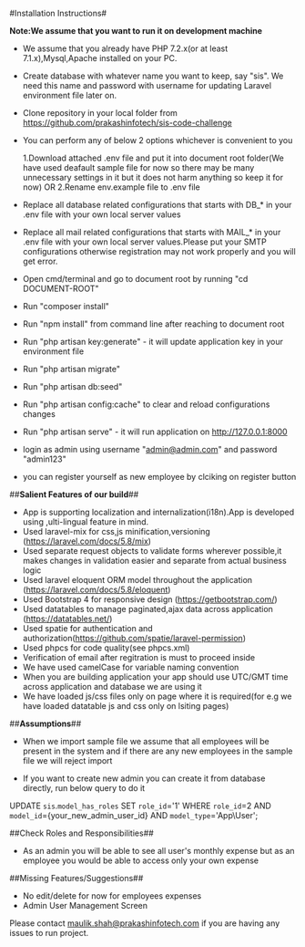#Installation Instructions#

**Note:We assume that you want to run it on development machine**

- We assume that you already have PHP 7.2.x(or at least 7.1.x),Mysql,Apache installed on your PC.

- Create database with whatever name you want to keep, say "sis".  We need this name and password with username for updating Laravel environment file later on.

- Clone repository in your local folder from https://github.com/prakashinfotech/sis-code-challenge

- You can perform any of below 2 options whichever is convenient to you

   1.Download attached .env file  and put it into document root folder(We have used deafault sample file for now so there may be   many unnecessary settings in it but it does not harm anything so keep it for now)
     OR
   2.Rename env.example file to .env file

- Replace all database related configurations that starts with DB_* in your .env file with your own local server values

- Replace all mail related configurations that starts with MAIL_* in your .env file with your own local server values.Please put your SMTP configurations otherwise registration may not work properly and you will get error.

- Open cmd/terminal and go to document root by running "cd DOCUMENT-ROOT"

- Run "composer install"

- Run "npm install" from command line after reaching to document root

- Run "php artisan key:generate" - it will update application key in your environment file

- Run "php artisan migrate"

- Run "php artisan db:seed"

- Run "php artisan config:cache" to clear and reload configurations changes

- Run "php artisan serve" - it will run application on http://127.0.0.1:8000

- login as admin using username "admin@admin.com" and password "admin123"

- you can register yourself as new employee by clciking on register button

##**Salient Features of our build**##
- App is supporting localization and internalization(i18n).App is developed using ,ulti-lingual feature in mind.
- Used laravel-mix for css,js minification,versioning (https://laravel.com/docs/5.8/mix)
- Used separate request objects to validate forms wherever possible,it makes changes in validation easier and separate from actual business logic
- Used laravel eloquent ORM model throughout the application (https://laravel.com/docs/5.8/eloquent)
- Used Bootstrap 4 for responsive design (https://getbootstrap.com/)
- Used datatables to manage paginated,ajax data across application (https://datatables.net/)
- Used spatie for authentication and authorization(https://github.com/spatie/laravel-permission)
- Used phpcs for code quality(see phpcs.xml)
- Verification of email after regitration is must to proceed inside
- We have used camelCase for variable naming convention
- When you are building application your app should use UTC/GMT time across application and database we are using it
- We have loaded js/css files only on page where it is required(for e.g we have loaded datatable js and css only on lsiting pages)

##**Assumptions**##

- When we import sample file we assume that all employees will be present in the system and if there are any new employees in the sample file we will reject import

- If you want to create new admin you can create it from database directly, run below query to do it

UPDATE `sis`.`model_has_roles` SET `role_id`='1' WHERE  `role_id`=2 AND `model_id`={your_new_admin_user_id} AND `model_type`='App\\User';


##Check Roles and Responsibilities##

- As an admin you will be able to see all user's monthly expense but as an employee you would be able to access only your own expense

##Missing Features/Suggestions##

- No edit/delete for now for employees expenses
- Admin User Management Screen

Please contact maulik.shah@prakashinfotech.com if you are having any issues to run project.

